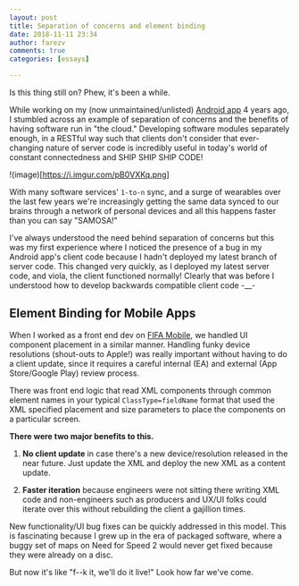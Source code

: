 ```yaml
---
layout: post
title: Separation of concerns and element binding
date: 2018-11-11 23:34
author: farezv
comments: true
categories: [essays]

---
```


Is this thing still on? Phew, it's been a while.

While working on my (now unmaintained/unlisted) [Android app](http://farez.ca/bookfish/) 4 years ago, I stumbled across an example of separation of concerns and the benefits of having software run in "the cloud." Developing software modules separately enough, in a RESTful way such that clients don't consider that ever-changing nature of server code is incredibly useful in today's world of constant connectedness and SHIP SHIP SHIP CODE!

!(image)[https://i.imgur.com/pB0VXKq.png]

With many software services' `1-to-n` sync, and a surge of wearables over the last few years we're increasingly getting the same data synced to our brains through a network of personal devices and all this happens faster than you can say "SAMOSA!"

I've always understood the need behind separation of concerns but this was my first experience where I noticed the presence of a bug in my Android app's client code because I hadn't deployed my latest branch of server code. This changed very quickly, as I deployed my latest server code, and viola, the client functioned normally! Clearly that was before I understood how to develop backwards compatible client code -__-

## Element Binding for Mobile Apps

When I worked as a front end dev on [FIFA Mobile](https://www.ea.com/games/fifa/fifa-mobile), we handled UI component placement in a similar manner. Handling funky device resolutions (shout-outs to Apple!) was really important without having to do a client update, since it requires a careful internal (EA) and external (App Store/Google Play) review process.

There was front end logic that read XML components through common element names in your typical `ClassType=fieldName` format that used the XML specified placement and size parameters to place the components on a particular screen. 

__There were two major benefits to this.__

1. __No client update__ in case there's a new device/resolution released in the near future. Just update the XML and deploy the new XML as a content update. 

2. __Faster iteration__ because engineers were not sitting there writing XML code and non-engineers such as producers and UX/UI folks could iterate over this without rebuilding the client a gajillion times.

New functionality/UI bug fixes can be quickly addressed in this model. This is fascinating because I grew up in the era of packaged software, where a buggy set of maps on Need for Speed 2 would never get fixed because they were already on a disc.

But now it's like "f--k it, we'll do it live!" Look how far we've come.
